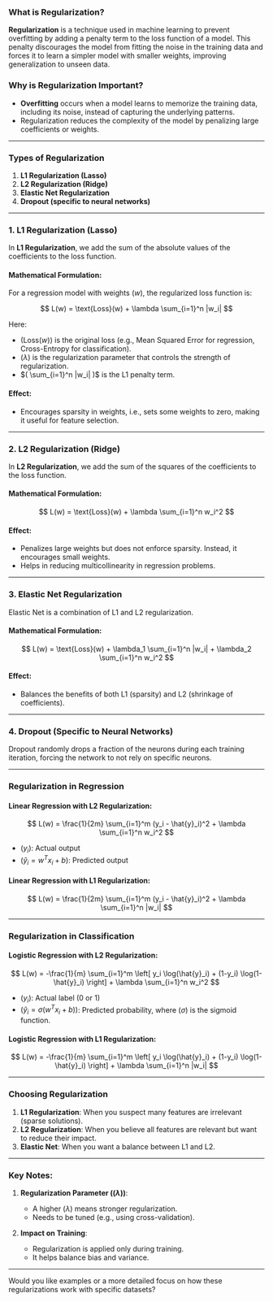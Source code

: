 ### What is Regularization?

**Regularization** is a technique used in machine learning to prevent overfitting by adding a penalty term to the loss function of a model. This penalty discourages the model from fitting the noise in the training data and forces it to learn a simpler model with smaller weights, improving generalization to unseen data.

### Why is Regularization Important?

- **Overfitting** occurs when a model learns to memorize the training data, including its noise, instead of capturing the underlying patterns.
- Regularization reduces the complexity of the model by penalizing large coefficients or weights.

---

### Types of Regularization

1. **L1 Regularization (Lasso)**
2. **L2 Regularization (Ridge)**
3. **Elastic Net Regularization**
4. **Dropout (specific to neural networks)**

---

### 1. L1 Regularization (Lasso)

In **L1 Regularization**, we add the sum of the absolute values of the coefficients to the loss function.

#### Mathematical Formulation:
For a regression model with weights $( w )$, the regularized loss function is:

$$
L(w) = \text{Loss}(w) + \lambda \sum_{i=1}^n |w_i|
$$

Here:
- $( \text{Loss}(w) )$ is the original loss (e.g., Mean Squared Error for regression, Cross-Entropy for classification).
- $( \lambda )$ is the regularization parameter that controls the strength of regularization.
- $( \sum_{i=1}^n |w_i| )$ is the L1 penalty term.

#### Effect:
- Encourages sparsity in weights, i.e., sets some weights to zero, making it useful for feature selection.

---

### 2. L2 Regularization (Ridge)

In **L2 Regularization**, we add the sum of the squares of the coefficients to the loss function.

#### Mathematical Formulation:
$$
L(w) = \text{Loss}(w) + \lambda \sum_{i=1}^n w_i^2
$$

#### Effect:
- Penalizes large weights but does not enforce sparsity. Instead, it encourages small weights.
- Helps in reducing multicollinearity in regression problems.

---

### 3. Elastic Net Regularization

Elastic Net is a combination of L1 and L2 regularization.

#### Mathematical Formulation:
$$
L(w) = \text{Loss}(w) + \lambda_1 \sum_{i=1}^n |w_i| + \lambda_2 \sum_{i=1}^n w_i^2
$$

#### Effect:
- Balances the benefits of both L1 (sparsity) and L2 (shrinkage of coefficients).

---

### 4. Dropout (Specific to Neural Networks)

Dropout randomly drops a fraction of the neurons during each training iteration, forcing the network to not rely on specific neurons.

---

### Regularization in Regression

#### Linear Regression with L2 Regularization:
$$
L(w) = \frac{1}{2m} \sum_{i=1}^m (y_i - \hat{y}_i)^2 + \lambda \sum_{i=1}^n w_i^2
$$

- $( y_i )$: Actual output
- $( \hat{y}_i = w^T x_i + b )$: Predicted output

#### Linear Regression with L1 Regularization:
$$
L(w) = \frac{1}{2m} \sum_{i=1}^m (y_i - \hat{y}_i)^2 + \lambda \sum_{i=1}^n |w_i|
$$

---

### Regularization in Classification

#### Logistic Regression with L2 Regularization:
$$
L(w) = -\frac{1}{m} \sum_{i=1}^m \left[ y_i \log(\hat{y}_i) + (1-y_i) \log(1-\hat{y}_i) \right] + \lambda \sum_{i=1}^n w_i^2
$$

- $( y_i )$: Actual label (0 or 1)
- $( \hat{y}_i = \sigma(w^T x_i + b) )$: Predicted probability, where $( \sigma )$ is the sigmoid function.

#### Logistic Regression with L1 Regularization:
$$
L(w) = -\frac{1}{m} \sum_{i=1}^m \left[ y_i \log(\hat{y}_i) + (1-y_i) \log(1-\hat{y}_i) \right] + \lambda \sum_{i=1}^n |w_i|
$$

---

### Choosing Regularization

1. **L1 Regularization**: When you suspect many features are irrelevant (sparse solutions).
2. **L2 Regularization**: When you believe all features are relevant but want to reduce their impact.
3. **Elastic Net**: When you want a balance between L1 and L2.

---

### Key Notes:

1. **Regularization Parameter ($( \lambda )$)**:
   - A higher $( \lambda )$ means stronger regularization.
   - Needs to be tuned (e.g., using cross-validation).

2. **Impact on Training**:
   - Regularization is applied only during training.
   - It helps balance bias and variance.

---

Would you like examples or a more detailed focus on how these regularizations work with specific datasets?